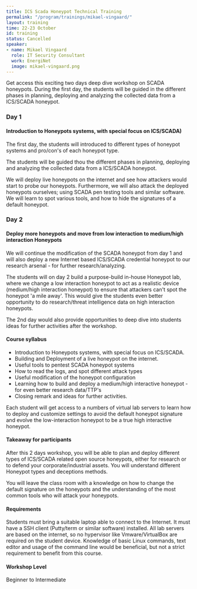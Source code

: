 ```yaml
---
title: ICS Scada Honeypot Technical Training
permalink: "/program/trainings/mikael-vingaard/"
layout: training
time: 22-23 October
id: training
status: Cancelled
speaker:
- name: Mikael Vingaard
  role: IT Security Consultant
  work: EnergiNet
  image: mikael-vingaard.png
---
```


Get access this exciting two days deep dive workshop on SCADA honeypots. During the first day, the students will be guided in the different phases in planning, deploying and analyzing the collected data from a ICS/SCADA honeypot.

### Day 1
#### Introduction to Honeypots systems, with special focus on ICS/SCADA)

The first day, the students will introduced to different types of honeypot systems and pro/con's of each honeypot type.

The students will be guided thou the different phases in planning, deploying and analyzing the collected data from a ICS/SCADA honeypot.

We will deploy live honeypots on the internet and see how attackers would start to probe our honeypots. Furthermore, we will also attack the deployed honeypots ourselves; using SCADA pen testing tools and similar software. We will learn to spot various tools, and how to hide the signatures of a default honeypot. 

### Day 2
#### Deploy more honeypots and move from low interaction to medium/high interaction Honeypots

We will continue the modification of the SCADA honeypot from day 1 and will also deploy a new Internet based ICS/SCADA credential honeypot to our research arsenal - for further research/analyzing.

The students will on day 2 build a purpose-build in-house Honeypot lab, where we change a low interaction honeypot to act as a realistic device (medium/high interaction honeypot) to ensure that attackers can't spot the honeypot 'a mile away'. This would give the students even better opportunity to do research/threat intelligence data on high interaction honeypots.

The 2nd day would also provide opportunities to deep dive into students ideas for further activities after the workshop.

#### Course syllabus

* Introduction to Honeypots systems, with special focus on ICS/SCADA.
* Building and Deployment of a live honeypot on the internet.
* Useful tools to pentest SCADA honeypot systems
* How to read the logs, and spot different attack types
* Useful modification of the honeypot configuration
* Learning how to build and deploy a medium/high interactive honeypot - for even better research data/TTP's
* Closing remark and ideas for further activities.

Each student will get access to a numbers of virtual lab servers to learn how to deploy and customize settings to avoid the default honeypot signature and evolve the low-interaction honeypot to be a true high interactive honeypot.

#### Takeaway for participants

After this 2 days workshop, you will be able to plan and deploy different types of ICS/SCADA related open source honeypots, either for research or to defend your corporate/industrial assets.
You will understand different Honeypot types and deceptions methods.

You will leave the class room with a knowledge on how to change the default signature on the honeypots and the understanding of the most common tools who will attack your honeypots.

#### Requirements

Students must bring a suitable laptop able to connect to the Internet. It must have a SSH client (Putty/term or similar software) installed. All lab servers are based on the internet, so no hypervisor like Vmware/VirtualBox are required on the student device. Knowledge of basic Linux commands, text editor and usage of the command line would be beneficial, but not a strict requirement to benefit from this course.

#### Workshop Level

Beginner to Intermediate


